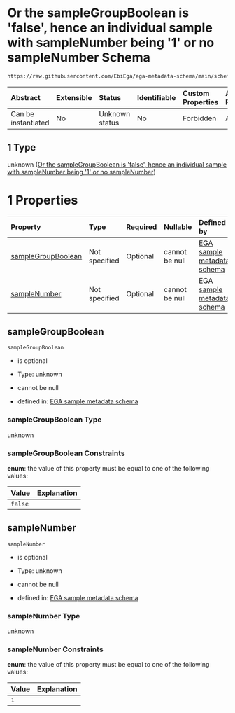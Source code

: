 # Or the sampleGroupBoolean is 'false', hence an individual sample with sampleNumber being '1' or no sampleNumber Schema

```txt
https://raw.githubusercontent.com/EbiEga/ega-metadata-schema/main/schemas/EGA.sample.json#/properties/sampleGrouping/oneOf/1
```



| Abstract            | Extensible | Status         | Identifiable | Custom Properties | Additional Properties | Access Restrictions | Defined In                                                                   |
| :------------------ | :--------- | :------------- | :----------- | :---------------- | :-------------------- | :------------------ | :--------------------------------------------------------------------------- |
| Can be instantiated | No         | Unknown status | No           | Forbidden         | Allowed               | none                | [EGA.sample.json\*](../../../schemas/EGA.sample.json "open original schema") |

## 1 Type

unknown ([Or the sampleGroupBoolean is 'false', hence an individual sample with sampleNumber being '1' or no sampleNumber](ega-10-properties-sample-group-descriptor-oneof-or-the-samplegroupboolean-is-false-hence-an-individual-sample-with-samplenumber-being-1-or-no-samplenumber.md))

# 1 Properties

| Property                                  | Type          | Required | Nullable       | Defined by                                                                                                                                                                                                                                                                                                                                                                             |
| :---------------------------------------- | :------------ | :------- | :------------- | :------------------------------------------------------------------------------------------------------------------------------------------------------------------------------------------------------------------------------------------------------------------------------------------------------------------------------------------------------------------------------------- |
| [sampleGroupBoolean](#samplegroupboolean) | Not specified | Optional | cannot be null | [EGA sample metadata schema](ega-10-properties-sample-group-descriptor-oneof-or-the-samplegroupboolean-is-false-hence-an-individual-sample-with-samplenumber-being-1-or-no-samplenumber-properties-samplegroupboolean.md "https://raw.githubusercontent.com/EbiEga/ega-metadata-schema/main/schemas/EGA.sample.json#/properties/sampleGrouping/oneOf/1/properties/sampleGroupBoolean") |
| [sampleNumber](#samplenumber)             | Not specified | Optional | cannot be null | [EGA sample metadata schema](ega-10-properties-sample-group-descriptor-oneof-or-the-samplegroupboolean-is-false-hence-an-individual-sample-with-samplenumber-being-1-or-no-samplenumber-properties-samplenumber.md "https://raw.githubusercontent.com/EbiEga/ega-metadata-schema/main/schemas/EGA.sample.json#/properties/sampleGrouping/oneOf/1/properties/sampleNumber")             |

## sampleGroupBoolean



`sampleGroupBoolean`

* is optional

* Type: unknown

* cannot be null

* defined in: [EGA sample metadata schema](ega-10-properties-sample-group-descriptor-oneof-or-the-samplegroupboolean-is-false-hence-an-individual-sample-with-samplenumber-being-1-or-no-samplenumber-properties-samplegroupboolean.md "https://raw.githubusercontent.com/EbiEga/ega-metadata-schema/main/schemas/EGA.sample.json#/properties/sampleGrouping/oneOf/1/properties/sampleGroupBoolean")

### sampleGroupBoolean Type

unknown

### sampleGroupBoolean Constraints

**enum**: the value of this property must be equal to one of the following values:

| Value   | Explanation |
| :------ | :---------- |
| `false` |             |

## sampleNumber



`sampleNumber`

* is optional

* Type: unknown

* cannot be null

* defined in: [EGA sample metadata schema](ega-10-properties-sample-group-descriptor-oneof-or-the-samplegroupboolean-is-false-hence-an-individual-sample-with-samplenumber-being-1-or-no-samplenumber-properties-samplenumber.md "https://raw.githubusercontent.com/EbiEga/ega-metadata-schema/main/schemas/EGA.sample.json#/properties/sampleGrouping/oneOf/1/properties/sampleNumber")

### sampleNumber Type

unknown

### sampleNumber Constraints

**enum**: the value of this property must be equal to one of the following values:

| Value | Explanation |
| :---- | :---------- |
| `1`   |             |
